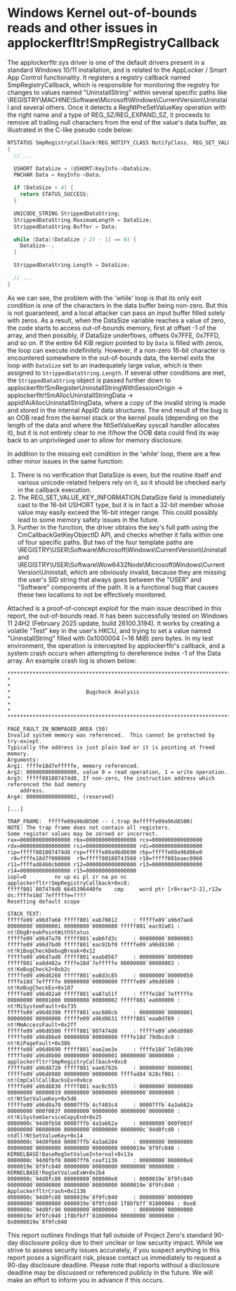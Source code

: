# Windows Kernel out-of-bounds reads and other issues in applockerfltr!SmpRegistryCallback

The applockerfltr.sys driver is one of the default drivers present in a standard Windows 10/11 installation, and is related to the AppLocker / Smart App Control functionality. It registers a registry callback named SmpRegistryCallback, which is responsible for monitoring the registry for changes to values named "UninstallString" within several specific paths like \REGISTRY\MACHINE\Software\Microsoft\Windows\CurrentVersion\Uninstall and several others. Once it detects a RegNtPreSetValueKey operation with the right name and a type of REG_SZ/REG_EXPAND_SZ, it proceeds to remove all trailing null characters from the end of the value's data buffer, as illustrated in the C-like pseudo code below:

```c
NTSTATUS SmpRegistryCallback(REG_NOTIFY_CLASS NotifyClass, REG_SET_VALUE_KEY_INFORMATION *KeyInfo)
{
  // ...

  USHORT DataSize = (USHORT)KeyInfo->DataSize;
  PWCHAR Data = KeyInfo->Data;

  if (DataSize < 4) {
    return STATUS_SUCCESS;
  }

  UNICODE_STRING StrippedDataString;
  StrippedDataString.MaximumLength = DataSize;
  StrippedDataString.Buffer = Data;

  while (Data[(DataSize / 2) - 1] == 0) {
    DataSize--;
  }

  StrippedDataString.Length = DataSize;

  // ...
}
```

As we can see, the problem with the 'while' loop is that its only exit condition is one of the characters in the data buffer being non-zero. But this is not guaranteed, and a local attacker can pass an input buffer filled solely with zeros. As a result, when the DataSize variable reaches a value of zero, the code starts to access out-of-bounds memory, first at offset -1 of the array, and then possibly, if DataSize underflows, offsets 0x7FFE, 0x7FFD, and so on. If the entire 64 KiB region pointed to by `Data` is filled with zeros, the loop can execute indefinitely. However, if a non-zero 16-bit character is encountered somewhere in the out-of-bounds data, the kernel exits the loop with `DataSize` set to an inadequately large value, which is then assigned to `StrippedDataString.Length`. If several other conditions are met, the `StrippedDataString` object is passed further down to applockerfltr!SmRegisterUninstallStringWithSessionOrigin -> applockerfltr!SmAllocUninstallStringData -> appid!AiAllocUninstallStringData, where a copy of the invalid string is made and stored in the internal AppID data structures. The end result of the bug is an OOB read from the kernel stack or the kernel pools (depending on the length of the data and where the NtSetValueKey syscall handler allocates it), but it is not entirely clear to me if/how the OOB data could find its way back to an unprivileged user to allow for memory disclosure.

In addition to the missing exit condition in the 'while' loop, there are a few other minor issues in the same function:

1) There is no verification that DataSize is even, but the routine itself and various unicode-related helpers rely on it, so it should be checked early in the callback execution.
2) The REG_SET_VALUE_KEY_INFORMATION.DataSize field is immediately cast to the 16-bit USHORT type, but it is in fact a 32-bit member whose value may easily exceed the 16-bit integer range. This could possibly lead to some memory safety issues in the future.
3) Further in the function, the driver obtains the key's full path using the CmCallbackGetKeyObjectID API, and checks whether it falls within one of four specific paths. But two of the four template paths are \REGISTRY\USER\Software\Microsoft\Windows\CurrentVersion\Uninstall and \REGISTRY\USER\Software\Wow6432Node\Microsoft\Windows\CurrentVersion\Uninstall, which are obviously invalid, because they are missing the user's SID string that always goes between the "USER" and "Software" components of the path. It is a functional bug that causes these two locations to not be effectively monitored.

Attached is a proof-of-concept exploit for the main issue described in this report, the out-of-bounds read. It has been successfully tested on Windows 11 24H2 (February 2025 update, build 26100.3194). It works by creating a volatile "Test" key in the user's HKCU, and trying to set a value named "UninstallString" filled with 0x1000004 (~16 MiB) zero bytes. In my test environment, the operation is intercepted by applockerfltr's callback, and a system crash occurs when attempting to dereference index -1 of the Data array. An example crash log is shown below:

```
*******************************************************************************
*                                                                             *
*                        Bugcheck Analysis                                    *
*                                                                             *
*******************************************************************************

PAGE_FAULT_IN_NONPAGED_AREA (50)
Invalid system memory was referenced.  This cannot be protected by try-except.
Typically the address is just plain bad or it is pointing at freed memory.
Arguments:
Arg1: ffffe18d7efffffe, memory referenced.
Arg2: 0000000000000000, value 0 = read operation, 1 = write operation.
Arg3: fffff801807474d8, If non-zero, the instruction address which referenced the bad memory
	address.
Arg4: 0000000000000002, (reserved)

[...]

TRAP_FRAME:  fffffe09a96d8500 -- (.trap 0xfffffe09a96d8500)
NOTE: The trap frame does not contain all registers.
Some register values may be zeroed or incorrect.
rax=0000000000000000 rbx=0000000000000000 rcx=0000000000000000
rdx=0000000000000000 rsi=0000000000000000 rdi=0000000000000000
rip=fffff801807474d8 rsp=fffffe09a96d8690 rbp=fffffe09a96d86e0
 r8=ffffe18d7f000000  r9=fffff80180743560 r10=fffff801eaec0960
r11=ffffad8460cb0080 r12=0000000000000000 r13=0000000000000000
r14=0000000000000000 r15=0000000000000000
iopl=0         nv up ei pl zr na po nc
applockerfltr!SmpRegistryCallback+0xc8:
fffff801`807474d8 6645396440fe    cmp     word ptr [r8+rax*2-2],r12w ds:ffffe18d`7efffffe=????
Resetting default scope

STACK_TEXT:  
fffffe09`a96d7a68 fffff801`eab70812     : fffffe09`a96d7ae8 00000000`00000001 00000000`00000080 fffff801`eac92a01 : nt!DbgBreakPointWithStatus
fffffe09`a96d7a70 fffff801`eab6fd3c     : 00000000`00000003 fffffe09`a96d7bd0 fffff801`eac92bf0 fffffe09`a96d8190 : nt!KiBugCheckDebugBreak+0x12
fffffe09`a96d7ad0 fffff801`eaab8567     : 00000000`00000000 fffff801`ea8d482a ffffe18d`7efffffe 00000000`00000003 : nt!KeBugCheck2+0xb2c
fffffe09`a96d8260 fffff801`ea8d3c85     : 00000000`00000050 ffffe18d`7efffffe 00000000`00000000 fffffe09`a96d8500 : nt!KeBugCheckEx+0x107
fffffe09`a96d82a0 fffff801`ea87a51f     : ffffe18d`7efffffe 00000000`00001000 00000000`00000002 fffff801`ea600000 : nt!MiSystemFault+0x735
fffffe09`a96d8390 fffff801`eac880cb     : 00000000`00000001 00000000`00000000 fffffe09`a96d8631 fffff801`eaa0d789 : nt!MmAccessFault+0x2ff
fffffe09`a96d8500 fffff801`807474d8     : fffffe09`a96d8980 fffffe09`a96d86e0 00000000`00000000 ffffe18d`79dbcdc0 : nt!KiPageFault+0x38b
fffffe09`a96d8690 fffff801`eae2ae3e     : ffffe18d`7e58b390 fffffe09`a96d8b00 00000000`00000001 00000000`00000000 : applockerfltr!SmpRegistryCallback+0xc8
fffffe09`a96d8720 fffff801`eae67926     : 00000000`00000001 fffffe09`a96d8980 00000000`00000000 ffffad84`628cf001 : nt!CmpCallCallBacksEx+0x6ce
fffffe09`a96d8830 fffff801`eac8c555     : 00000000`00000000 00000000`00000019 00000000`00000000 00000000`00000000 : nt!NtSetValueKey+0x5d6
fffffe09`a96d8a70 00007ffb`4cf403c4     : 00007ffb`4a3a662a 00000000`000f003f 00000000`00000000 00000000`00000000 : nt!KiSystemServiceCopyEnd+0x25
0000000c`94d0fb58 00007ffb`4a3a662a     : 00000000`000f003f 00000000`00000000 00000000`00000000 0000000c`94d0fcd0 : ntdll!NtSetValueKey+0x14
0000000c`94d0fb60 00007ffb`4a3a6284     : 00000000`00000000 00000000`00000000 00000000`00000000 0000019e`8f9fc040 : KERNELBASE!BaseRegSetValueInternal+0x13a
0000000c`94d0fbf0 00007ff6`ceaf1136     : 00000000`000000e8 0000019e`8f9fc040 00000000`00000000 00000000`00000000 : KERNELBASE!RegSetValueExW+0x2b4
0000000c`94d0fc80 00000000`000000e8     : 0000019e`8f9fc040 00000000`00000000 00000000`00000000 0000019e`8f9fc040 : ApplockerfltrCrash+0x1136
0000000c`94d0fc88 0000019e`8f9fc040     : 00000000`00000000 00000000`00000000 0000019e`8f9fc040 1f8bfbff`01000004 : 0xe8
0000000c`94d0fc90 00000000`00000000     : 00000000`00000000 0000019e`8f9fc040 1f8bfbff`01000004 00000000`00000000 : 0x0000019e`8f9fc040
```

This report outlines findings that fall outside of Project Zero's standard 90-day disclosure policy due to their unclear or low security impact. While we strive to assess security issues accurately, if you suspect anything in this report poses a significant risk, please contact us immediately to request a 90-day disclosure deadline. Please note that reports without a disclosure deadline may be discussed or referenced publicly in the future. We will make an effort to inform you in advance if this occurs.